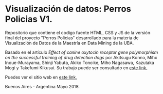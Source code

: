 # Visualización de datos: Perros Policias V1.
Repositorio que contiene el codigo fuente HTML, CSS y JS de la versión final del proyecto "Perros Policias" desarrollado para la materia de Visualización de Datos de la Maestría en Data Mining de la UBA.
     
  Basado en el artículo _Effect of canine oxytocin receptor gene polymorphism on the successful training of drug detection dogs_ por Akitsugu Konno, Miho Inoue-Murayama, Shinji Yabuta, Akiko Tonoike, Miho Nagasawa, Kazutaka Mogi y Takefumi Kikusui.
  Su trabajo puede ser consultado en [este link.](https://www.researchgate.net/publication/323781410_Effect_of_Canine_Oxytocin_Receptor_Gene_Polymorphism_on_the_Successful_Training_of_Drug_Detection_Dogs)
     
  Puedes ver el sitio web en [este link.](https://jaimehmol.github.io/DataViz-PerrosPolicias1.0/)
  
Buenos Aires - Argentina
Mayo 2018.
